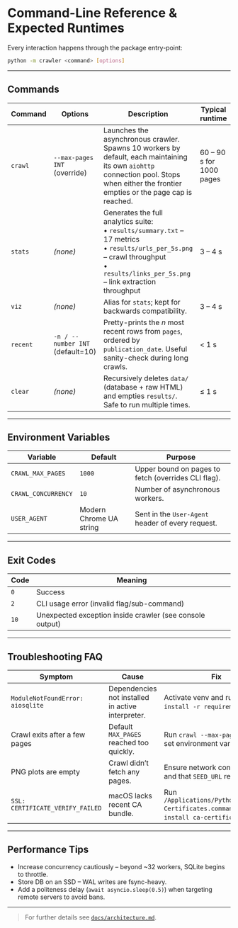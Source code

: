 # Command-Line Reference & Expected Runtimes

Every interaction happens through the package entry-point:

```bash
python -m crawler <command> [options]
````

---

## Commands

| Command  | Options                          | Description                                                                                                                                                                                   | Typical runtime          |
| -------- | -------------------------------- | --------------------------------------------------------------------------------------------------------------------------------------------------------------------------------------------- | ------------------------ |
| `crawl`  | `--max-pages INT` (override)     | Launches the asynchronous crawler. Spawns 10 workers by default, each maintaining its own `aiohttp` connection pool. Stops when either the frontier empties or the page cap is reached.       | 60 – 90 s for 1000 pages |
| `stats`  | *(none)*                         | Generates the full analytics suite: <br>• `results/summary.txt` – 17 metrics <br>• `results/urls_per_5s.png` – crawl throughput <br>• `results/links_per_5s.png` – link extraction throughput | 3 – 4 s                  |
| `viz`    | *(none)*                         | Alias for `stats`; kept for backwards compatibility.                                                                                                                                          | 3 – 4 s                  |
| `recent` | `-n / --number INT` (default=10) | Pretty-prints the *n* most recent rows from `pages`, ordered by `publication_date`. Useful sanity-check during long crawls.                                                                   | < 1 s                    |
| `clear`  | *(none)*                         | Recursively deletes `data/` (database + raw HTML) and empties `results/`. Safe to run multiple times.                                                                                         | ≤ 1 s                    |

---

## Environment Variables

| Variable            | Default                 | Purpose                                             |
| ------------------- | ----------------------- | --------------------------------------------------- |
| `CRAWL_MAX_PAGES`   | `1000`                  | Upper bound on pages to fetch (overrides CLI flag). |
| `CRAWL_CONCURRENCY` | `10`                    | Number of asynchronous workers.                     |
| `USER_AGENT`        | Modern Chrome UA string | Sent in the `User-Agent` header of every request.   |

---

## Exit Codes

| Code | Meaning                                                  |
| ---- | -------------------------------------------------------- |
| `0`  | Success                                                  |
| `2`  | CLI usage error (invalid flag/sub-command)               |
| `10` | Unexpected exception inside crawler (see console output) |

---

## Troubleshooting FAQ

| Symptom                          | Cause                                             | Fix                                                                                         |
| -------------------------------- | ------------------------------------------------- | ------------------------------------------------------------------------------------------- |
| `ModuleNotFoundError: aiosqlite` | Dependencies not installed in active interpreter. | Activate venv and run `pip install -r requirements.txt`.                                    |
| Crawl exits after a few pages    | Default `MAX_PAGES` reached too quickly.          | Run `crawl --max-pages 5000` or set environment variable.                                   |
| PNG plots are empty              | Crawl didn’t fetch any pages.                     | Ensure network connectivity and that `SEED_URL` resolves.                                   |
| `SSL: CERTIFICATE_VERIFY_FAILED` | macOS lacks recent CA bundle.                     | Run `/Applications/Python*/Install Certificates.command` or `brew install ca-certificates`. |

---

## Performance Tips

* Increase concurrency cautiously – beyond \~32 workers, SQLite begins to throttle.
* Store DB on an SSD – WAL writes are fsync-heavy.
* Add a politeness delay (`await asyncio.sleep(0.5)`) when targeting remote servers to avoid bans.

---

> For further details see [`docs/architecture.md`](docs/architecture.md).
